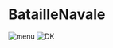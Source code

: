 # BatailleNavale

![menu](https://user-images.githubusercontent.com/73914495/123540080-17f36e00-d735-11eb-83d8-f689c5855049.PNG)
![DK](https://user-images.githubusercontent.com/73914495/123540119-440eef00-d735-11eb-8269-338f0eb1eae7.PNG)
